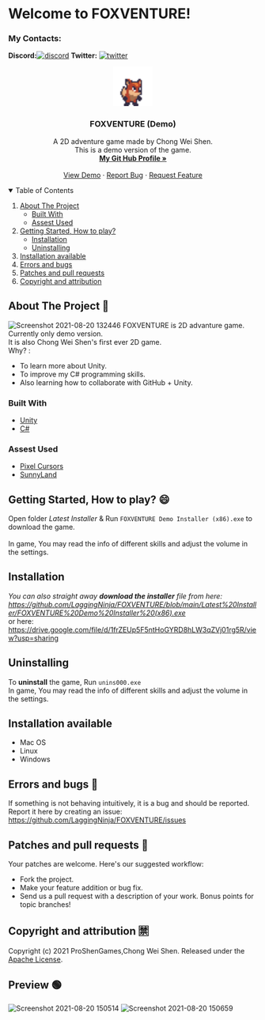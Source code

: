 # Welcome to FOXVENTURE!  
### My Contacts: 
**Discord:**[![discord][discord]][discord-url] **Twitter:** [![twitter][twitter]][twitter-url]


<p align="center">
  <a href="https://github.com/othneildrew/Best-README-Template">
    <img src="FOXVENTURE\Assets\Sunnyland\artwork\Sprites\player\idle\player-idle-1.png" alt="Logo" width="80" height="80">
  </a>

  <h3 align="center">FOXVENTURE (Demo)</h3>

  <p align="center">
    A 2D adventure game made by Chong Wei Shen.<br /> This is a demo version of the game.
    <br />
    <a href="https://github.com/LaggingNinja"><strong>My Git Hub Profile »</strong></a>
    <br />
    <br />
    <a href="https://github.com/LaggingNinja/FOXVENTURE#preview-green_circle">View Demo</a>
    ·
    <a href="https://github.com/LaggingNinja/FOXVENTURE/issues">Report Bug</a>
    ·
    <a href="https://github.com/LaggingNinja/FOXVENTURE/issues">Request Feature</a>
  </p>
</p>

<!-- TABLE OF CONTENTS -->
<details open="open">
  <summary>Table of Contents</summary>
  <ol>
    <li>
      <a href="#about-the-project-star2">About The Project</a>
      <ul>
        <li><a href="#built-with">Built With</a></li>
        <li><a href="#assest-used">Assest Used</a></li>
      </ul>
    </li>
    <li>
      <a href="#getting-started-how-to-play-smile">Getting Started, How to play?</a>
      <ul>
        <li><a href="#installation">Installation</a></li>
         <li><a href="#uninstalling">Uninstalling</a></li>
      </ul>
    </li>
    <li><a href="#installation-available">Installation available</a></li>
    <li><a href="#errors-and-bugs-thinking">Errors and bugs</a></li>
    <li><a href="#patches-and-pull-requests-">Patches and pull requests</a></li>
    <li><a href="#copyright-and-attribution-u7981"> Copyright and attribution</a></li>
  </ol>
</details>

<!-- ABOUT THE PROJECT -->
## About The Project :star2:
![Screenshot 2021-08-20 132446](https://user-images.githubusercontent.com/66457844/130183854-e91caeac-0824-4bd3-a28b-e9d927b4b5e0.png)
FOXVENTURE is 2D advanture game. Currently only demo version.<br />
It is also Chong Wei Shen's first ever 2D game.<br />
Why? :
* To learn more about Unity.
* To improve my C# programming skills.
* Also learning how to collaborate with GitHub + Unity.

### Built With 

* [Unity](https://unity.com)
* [C#](https://docs.microsoft.com/en-us/dotnet/csharp/)

### Assest Used
* [Pixel Cursors](https://assetstore.unity.com/packages/2d/gui/icons/pixel-cursors-109256)
* [SunnyLand](https://assetstore.unity.com/packages/2d/characters/sunny-land-103349)


## Getting Started, How to play? :smile:
Open folder *Latest Installer* & Run `FOXVENTURE Demo Installer (x86).exe` to download the game. <br /><br />
In game, You may read the info of different skills and adjust the volume in the settings.

## Installation
*You can also straight away **download the installer** file from here: https://github.com/LaggingNinja/FOXVENTURE/blob/main/Latest%20Installer/FOXVENTURE%20Demo%20Installer%20(x86).exe* <br />
or here: https://drive.google.com/file/d/1frZEUp5F5ntHoGYRD8hLW3qZVj01rg5R/view?usp=sharing <br />

## Uninstalling
To **uninstall** the game, Run `unins000.exe` <br />
In game, You may read the info of different skills and adjust the volume in the settings.

## Installation available
* Mac OS
* Linux
* Windows

## Errors and bugs :thinking:
If something is not behaving intuitively, it is a bug and should be reported.
Report it here by creating an issue: https://github.com/LaggingNinja/FOXVENTURE/issues

## Patches and pull requests 💬
Your patches are welcome. Here's our suggested workflow:
* Fork the project.
* Make your feature addition or bug fix.
* Send us a pull request with a description of your work. Bonus points for topic branches!

## Copyright and attribution :u7981:
Copyright (c) 2021 ProShenGames,Chong Wei Shen. Released under the [Apache License](https://github.com/LaggingNinja/FOXVENTURE/blob/main/LICENSE).

## Preview :green_circle:
![Screenshot 2021-08-20 150514](https://user-images.githubusercontent.com/66457844/130194011-d832cf19-c44b-4f2e-b485-983933e47088.png)
![Screenshot 2021-08-20 150659](https://user-images.githubusercontent.com/66457844/130194156-def5e721-812f-4b05-8554-ddbe5775614f.png)



[discord]: https://user-images.githubusercontent.com/66457844/130191087-57bd7136-795f-4fc3-bee7-d22179ae1fe9.png
[discord-url]: https://discord.link/SlowFamous
[twitter]: https://user-images.githubusercontent.com/66457844/130191218-f2583169-a9e5-42de-b07a-229ad98ff47a.png
[twitter-url]: https://twitter.com/ShenNotFound_
